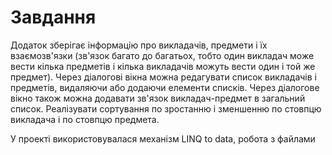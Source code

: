# Завдання
Додаток зберігає інформацію про викладачів, предмети і їх взаємозв'язки (зв'язок багато до багатьох, тобто один викладач може вести кілька предметів і кілька викладачів можуть вести один і той же предмет). Через діалогові вікна можна редагувати список викладачів і предметів, видаляючи або додаючи елементи списків. Через діалогове вікно також можна додавати зв'язок викладач-предмет в загальний список. Реалізувати сортування по зростанню і зменшенню по стовпцю викладача і по стовпцю предмета.

У проекті використовувалася механізм LINQ to data, робота з файлами
